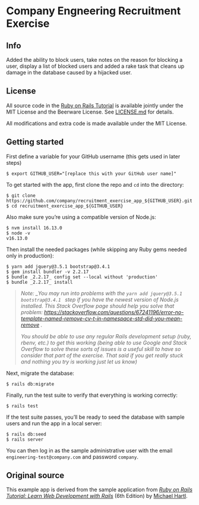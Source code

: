 # Company Engneering Recruitment Exercise

## Info
Added the ability to block users, take notes on the reason for blocking a user, display a list of blocked users and added a rake task that cleans up damage in the database caused by a hijacked user.

## License

All source code in the [Ruby on Rails Tutorial](https://www.railstutorial.org/)
is available jointly under the MIT License and the Beerware License. See
[LICENSE.md](LICENSE.md) for details.

All modifications and extra code is made available under the MIT License.

## Getting started

First define a variable for your GitHub username (this gets used in later steps)

```
$ export GITHUB_USER="[replace this with your GitHub user name]"
```

To get started with the app, first clone the repo and `cd` into the directory:

```
$ git clone https://github.com/company/recruitment_exercise_app_${GITHUB_USER}.git
$ cd recruitment_exercise_app_${GITHUB_USER}
```

Also make sure you’re using a compatible version of Node.js:

```
$ nvm install 16.13.0
$ node -v
v16.13.0
```

Then install the needed packages (while skipping any Ruby gems needed only in production):

```
$ yarn add jquery@3.5.1 bootstrap@3.4.1
$ gem install bundler -v 2.2.17
$ bundle _2.2.17_ config set --local without 'production'
$ bundle _2.2.17_ install
```

> _Note: \_You may run into problems with the `yarn add jquery@3.5.1 bootstrap@3.4.1 ` step if you have the newest version of Node.js installed. This Stack Overflow page should help you solve that problem: https://stackoverflow.com/questions/67241196/error-no-template-named-remove-cv-t-in-namespace-std-did-you-mean-remove ._
>
> _You should be able to use any regular Rails development setup (ruby, rbenv, etc.) to get this working (being able to use Google and Stack Overflow to solve these sorts of issues is a useful skill to have so consider that part of the exercise. That said if you get really stuck and nothing you try is working just let us know)_

Next, migrate the database:

```
$ rails db:migrate
```

Finally, run the test suite to verify that everything is working correctly:

```
$ rails test
```

If the test suite passes, you’ll be ready to seed the database with sample users and run the app in a local server:

```
$ rails db:seed
$ rails server
```

You can then log in as the sample administrative user with the email `engineering-test@company.com` and password `company`.

## Original source

This example app is derived from the sample application from
[_Ruby on Rails Tutorial:
Learn Web Development with Rails_](https://www.railstutorial.org/)
(6th Edition)
by [Michael Hartl](http://www.michaelhartl.com/).
